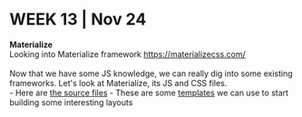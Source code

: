 <h1>WEEK 13 | Nov 24 </h1>
<p><strong>Materialize</strong><br>Looking into Materialize framework <a href="https://materializecss.com/">https://materializecss.com/</a><br><br>
Now that we have some JS knowledge, we can really dig into some existing frameworks. Let's look at Materialize, its JS and CSS files.<br>
- Here are <a href="">the source files</a>
- These are some <a href="">templates</a> we can use to start building some interesting layouts</p>
